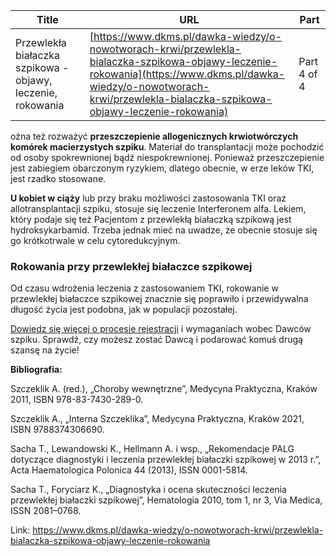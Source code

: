 | **Title**       | **URL**           | **Part**              |
|-----------------|-------------------|-----------------------|
| Przewlekła białaczka szpikowa - objawy, leczenie, rokowania         | [https://www.dkms.pl/dawka-wiedzy/o-nowotworach-krwi/przewlekla-bialaczka-szpikowa-objawy-leczenie-rokowania](https://www.dkms.pl/dawka-wiedzy/o-nowotworach-krwi/przewlekla-bialaczka-szpikowa-objawy-leczenie-rokowania)    | Part 4 of 4          |

ożna też rozważyć **przeszczepienie allogenicznych krwiotwórczych komórek macierzystych szpiku**. Materiał do transplantacji może pochodzić od osoby spokrewnionej bądź niespokrewnionej. Ponieważ przeszczepienie jest zabiegiem obarczonym ryzykiem, dlatego obecnie, w erze leków TKI, jest rzadko stosowane.


**U kobiet w ciąży** lub przy braku możliwości zastosowania TKI oraz allotransplantacji szpiku, stosuje się leczenie Interferonem alfa. Lekiem, który podaje się też Pacjentom z przewlekłą białaczką szpikową jest hydroksykarbamid. Trzeba jednak mieć na uwadze, że obecnie stosuje się go krótkotrwale w celu cytoredukcyjnym.


### Rokowania przy przewlekłej białaczce szpikowej


Od czasu wdrożenia leczenia z zastosowaniem TKI, rokowanie w przewlekłej białaczce szpikowej znacznie się poprawiło i przewidywalna długość życia jest podobna, jak w populacji pozostałej.


[Dowiedz się więcej o procesie rejestracji](https://www.dkms.pl/dawka-wiedzy/o-rejestracji) i wymaganiach wobec Dawców szpiku. Sprawdź, czy możesz zostać Dawcą i podarować komuś drugą szansę na życie!


**Bibliografia:**


Szczeklik A. (red.), „Choroby wewnętrzne”, Medycyna Praktyczna, Kraków 2011, ISBN 978\-83\-7430\-289\-0\.


Szczeklik A., „Interna Szczeklika”, Medycyna Praktyczna, Kraków 2021, ISBN 9788374306690\.


Sacha T., Lewandowski K., Hellmann A. i wsp., „Rekomendacje PALG dotyczące diagnostyki i leczenia przewlekłej białaczki szpikowej w 2013 r.”, Acta Haematologica Polonica 44 (2013\), ISSN 0001\-5814\.


Sacha T., Foryciarz K., „Diagnostyka i ocena skuteczności leczenia przewlekłej białaczki szpikowej”, Hematologia 2010, tom 1, nr 3, Via Medica, ISSN 2081–0768\.



Link: https://www.dkms.pl/dawka-wiedzy/o-nowotworach-krwi/przewlekla-bialaczka-szpikowa-objawy-leczenie-rokowania
